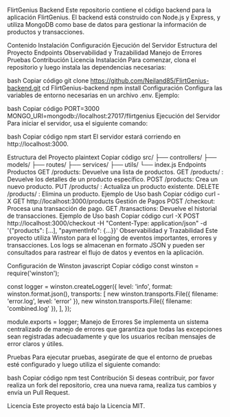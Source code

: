 FlirtGenius Backend
Este repositorio contiene el código backend para la aplicación FlirtGenius. El backend está construido con Node.js y Express, y utiliza MongoDB como base de datos para gestionar la información de productos y transacciones.

Contenido
Instalación
Configuración
Ejecución del Servidor
Estructura del Proyecto
Endpoints
Observabilidad y Trazabilidad
Manejo de Errores
Pruebas
Contribución
Licencia
Instalación
Para comenzar, clona el repositorio y luego instala las dependencias necesarias:

bash
Copiar código
git clone https://github.com/Neiland85/FlirtGenius-backend.git
cd FlirtGenius-backend
npm install
Configuración
Configura las variables de entorno necesarias en un archivo .env. Ejemplo:

bash
Copiar código
PORT=3000
MONGO_URI=mongodb://localhost:27017/flirtgenius
Ejecución del Servidor
Para iniciar el servidor, usa el siguiente comando:

bash
Copiar código
npm start
El servidor estará corriendo en http://localhost:3000.

Estructura del Proyecto
plaintext
Copiar código
src/
├── controllers/
├── models/
├── routes/
├── services/
├── utils/
└── index.js
Endpoints
Productos
GET /products: Devuelve una lista de productos.
GET /products/
: Devuelve los detalles de un producto específico.
POST /products: Crea un nuevo producto.
PUT /products/
: Actualiza un producto existente.
DELETE /products/
: Elimina un producto.
Ejemplo de Uso
bash
Copiar código
curl -X GET http://localhost:3000/products
Gestión de Pagos
POST /checkout: Procesa una transacción de pago.
GET /transactions: Devuelve el historial de transacciones.
Ejemplo de Uso
bash
Copiar código
curl -X POST http://localhost:3000/checkout -H "Content-Type: application/json" -d '{"products": [...], "paymentInfo": {...}}'
Observabilidad y Trazabilidad
Este proyecto utiliza Winston para el logging de eventos importantes, errores y transacciones. Los logs se almacenan en formato JSON y pueden ser consultados para rastrear el flujo de datos y eventos en la aplicación.

Configuración de Winston
javascript
Copiar código
const winston = require('winston');

const logger = winston.createLogger({
  level: 'info',
  format: winston.format.json(),
  transports: [
    new winston.transports.File({ filename: 'error.log', level: 'error' }),
    new winston.transports.File({ filename: 'combined.log' }),
  ],
});

module.exports = logger;
Manejo de Errores
Se implementa un sistema centralizado de manejo de errores que garantiza que todas las excepciones sean registradas adecuadamente y que los usuarios reciban mensajes de error claros y útiles.

Pruebas
Para ejecutar pruebas, asegúrate de que el entorno de pruebas esté configurado y luego utiliza el siguiente comando:

bash
Copiar código
npm test
Contribución
Si deseas contribuir, por favor realiza un fork del repositorio, crea una nueva rama, realiza tus cambios y envía un Pull Request.

Licencia
Este proyecto está bajo la Licencia MIT.
